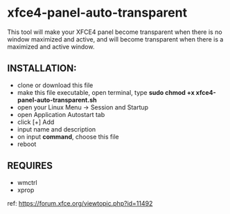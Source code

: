 # xfce4-panel-auto-transparent
This tool will make your XFCE4 panel become transparent when there is no window maximized and active, and will become transparent when there is a maximized and active window.

<h2>INSTALLATION:</h2>
<ul>
<li>clone or download this file</li>
<li>make this file executable, open terminal, type <b>sudo chmod +x xfce4-panel-auto-transparent.sh</b></li>
<li>open your Linux Menu -> Session and Startup</li>
<li>open Application Autostart tab</li>
<li>click [+] Add</li>
<li>input name and description</li>
<li>on input <b>command</b>, choose this file</li>
  <li>reboot</li>
</ul>

<h2>REQUIRES</h2>
<ul>
<li>wmctrl</li>
<li>xprop</li>
</ul>

ref: https://forum.xfce.org/viewtopic.php?id=11492
